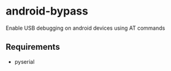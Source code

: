 # android-bypass
Enable USB debugging on android devices using AT commands

## Requirements
- pyserial
